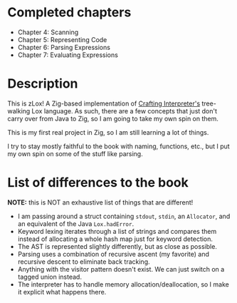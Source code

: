 # Completed chapters
- Chapter 4: Scanning
- Chapter 5: Representing Code
- Chapter 6: Parsing Expressions
- Chapter 7: Evaluating Expressions

# Description
This is zLox! A Zig-based implementation of
[Crafting Interpreter's](https://craftinginterpreters.com)
tree-walking Lox language. As such, there are a few concepts that just don't carry over from Java to
Zig, so I am going to take my own spin on them.

This is my first real project in Zig, so I am still learning a lot of things.

I try to stay mostly faithful to the book with naming, functions, etc., but I put my own spin on
some of the stuff like parsing.


# List of differences to the book
**NOTE:** this is NOT an exhaustive list of things that are different!

- I am passing around a struct containing `stdout`, `stdin`, an `Allocator`, and an equivalent of
    the Java `Lox.hadError`.
- Keyword lexing iterates through a list of strings and compares them instead of allocating a whole
    hash map just for keyword detection.
- The AST is represented slightly differently, but as close as possible.
- Parsing uses a combination of recursive ascent (my favorite) and recursive descent to eliminate back tracking.
- Anything with the visitor pattern doesn't exist. We can just switch on a tagged union instead.
- The interpreter has to handle memory allocation/deallocation, so I make it explicit what happens
    there.
